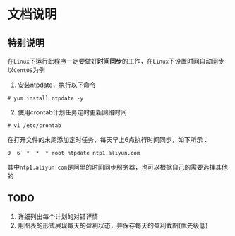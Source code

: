 文档说明
========

## 特别说明
在`Linux`下运行此程序一定要做好**时间同步**的工作，在`Linux`下设置时间自动同步
以`CentOS`为例
1. 安装ntpdate，执行以下命令
```shell
# yum install ntpdate -y
```
2. 使用crontab计划任务定时更新网络时间
```shell
# vi /etc/crontab
```
在打开文件的末尾添加定时任务，每天早上6点执行时间同步，如下所示：
```shell
0  6  *  *  * root ntpdate ntp1.aliyun.com
```
 其中`ntp1.aliyun.com`是阿里的时间同步服务器，也可以根据自己的需要选择其他的


## TODO

1. 详细列出每个计划的对错详情
2. 用图表的形式展现每天的盈利状态，并保存每天的盈利截图(优先级低)

